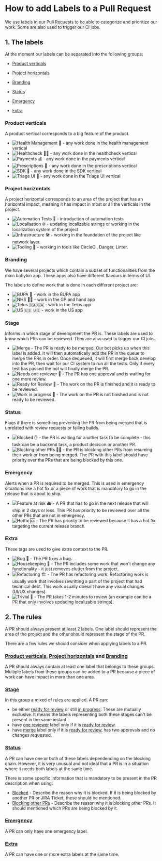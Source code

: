 # How to add Labels to a Pull Request


We use labels in our Pull Requests to be able to categorize and prioritize our work. Some are also used to trigger our CI jobs.


## 1. The labels

At the moment our labels can be separated into the following groups:

- [Product verticals](#product-verticals)

- [Project horizontals](#project-horizontals)

- [Branding](#branding)

- [Status](#status)

- [Emergency](#emergency)

- [Extra](#extra)


### Product verticals
A product vertical corresponds to a big feature of the product. 

- ![Health Management 🍄](https://img.shields.io/static/v1?label&message=Health%20Management%20🍄&color=2BBBBB) - any work done in the health management vertical
- ![Healthcheck 👩‍⚕️](https://img.shields.io/static/v1?label&message=Healthcheck%20👩‍⚕️&color=5319e7) - any work done in the healthcheck vertical
- ![Payments 💰](https://img.shields.io/static/v1?label&message=Payments%20💰&color=25fcb8) - any work done in the payments vertical
- ![Prescriptions 💊](https://img.shields.io/static/v1?label&message=Prescriptions%20💊&color=d3cb34) - any work done in the prescriptions vertical
- ![SDK 💸](https://img.shields.io/static/v1?label&message=SDK%20💸&color=f9d0c4) - any work done in the SDK vertical
- ![Triage UI 🏥](https://img.shields.io/static/v1?label&message=Triage%20UI%20🏥&color=006b75&messageColor=f9d0c4) - any work done in the Triage UI vertical

### Project horizontals
A project horizontal corresponds to an area of the project that has an horizontal impact, meaning it has impact in most or all the verticals in the project.

- ![Automation Tests 🤖](https://img.shields.io/static/v1?label&message=Automation%20Tests%20🤖&color=d4c5f9) - introduction of automation tests
- ![Localisation 🌐](https://img.shields.io/static/v1?label&message=Localisation%20🌐&color=fcfc50) - updating localizable strings or working in the localization system of the project
- ![Infrastructure 🛠](https://img.shields.io/static/v1?label&message=Infrastructure%20🛠&color=8631bf) - working in the foundation of the project like network layer.
- ![Tooling 🔨](https://img.shields.io/static/v1?label&message=Tooling%20🔨&color=2fcbe0) - working in tools like CircleCI, Danger, Linter.

### Branding
We have several projects which contain a subset of functionalities from the main babylon app. These apps also have different flavours in terms of UI. 

The labels to define work that is done in each different project are:

- ![BUPA 🤕](https://img.shields.io/static/v1?label&message=BUPA%20🤕&color=1d76db) - work in the BUPA app
- ![NHS 👩‍⚕️](https://img.shields.io/static/v1?label&message=NHS%20👩‍⚕️&color=0052cc) - work in the GP and hand app
- ![Telus 🇨🇦](https://img.shields.io/static/v1?label&message=Telus%20&color=9746e2)🇨🇦 - work in the Telus app
- ![US 🇺🇸](https://img.shields.io/static/v1?label&message=US%20&color=2f2799) 🇺🇸 - work in the US app

### Stage
Informs in which stage of development the PR is. These labels are used to know which PRs can be reviewed. They are also used to trigger our CI jobs.

- ![Merge](https://img.shields.io/static/v1?label&message=Merge&color=FF7F50) - The PR is ready to be merged. Our bot picks up when this label is added. It will then automatically add the PR in the queue to merge the PRs in order. Once dequeued, it will first merge back develop into the PR, then wait for our CI system to run all the tests. Only if every test has passed the bot will finally merge the PR.
- ![Needs one reviewer 🙏](https://img.shields.io/static/v1?label&message=Needs%20one%20reviewer🙏%20&color=ce3799) - The PR has one approval and is waiting for one more review.
- ![Ready for Review 🚀](https://img.shields.io/static/v1?label&message=Ready%20for%20Review🚀&color=0e8a16) - The work on the PR is finished and it is ready to be reviewed.
- ![Work in progress 🚧](https://img.shields.io/static/v1?label&message=Work%20in%20progress%20🚧&color=fbca04) - The work on the PR is not finished and is not ready to be reviewed.

### Status
Flags if there is something preventing the PR from being merged that is unrelated with review requests or failing builds.

- ![Blocked ✋](https://img.shields.io/static/v1?label&message=Blocked%20✋&color=000000) - the PR is waiting for another task to be complete - this task can be a backend task, a product decision or another PR.
- ![Blocking other PRs 🙅‍♀️](https://img.shields.io/static/v1?label&message=Blocking%20other%20PRs%20🙅‍♀️&color=d93f0b) - the PR is blocking other PRs from resuming their work or from being merged. The PR with this label should have priority over the PRs that are being blocked by this one.

### Emergency
Alerts when a PR is required to be merged. This is used in emergency situations like a hot fix or a piece of work that is mandatory to go in the release that is about to ship.

- ![Feature at risk 🚑](https://img.shields.io/static/v1?label&message=Feature%20at%20risk%20🚑&color=e00000) - A PR that has to go in the next release that will ship in 2 days or less. This PR has priority to be reviewed over all the other PRs that are not in emergency.
- ![Hotfix 🆘](https://img.shields.io/static/v1?label&message=Hotfix%20🆘&color=fcc1ba) - The PR has priority to be reviewed because it has a hot fix targeting the current release branch.

### Extra
These tags are used to give extra context to the PR.

- ![Bug 🐛](https://img.shields.io/static/v1?label&message=Bug%20🐛&color=ff69b4) - The PR fixes a bug.
- ![Housekeeping 🏡](https://img.shields.io/static/v1?label&message=Housekeeping%20🏡&color=c79ee2) - The PR includes some work that won't change any functionality - it just removes clutter from the project.
- ![Refactoring 🏗️](https://img.shields.io/static/v1?label&message=Refactoring%20🏗️&color=bfdadc) - The PR has refactoring work. Refactoring work is usually work that involves rewritting a part of the project that had technical debt. This work usually doesn't have any visual changes (UI/UX changes).
- ![Trivial 👶](https://img.shields.io/static/v1?label&message=Trivial%20👶&color=ce3799) - The PR takes 1-2 minutes to review (an example can be a PR that only involves updading localizable strings).

## 2. The rules

A PR should always present at least 2 labels. One label should represent the area of the project and the other should represent the stage of the PR.

There are a few rules we should consider when applying labels to a PR.


### [**Product verticals**](#product-verticals), [**Project horizontals**](#project-horizontals) and [**Branding**](#branding)

A PR should always contain at least one label that belongs to these groups. Multiple labels from these groups can be added to a PR because a piece of work can have impact in more than one area.

### [**Stage**](#stage)

In this group a mixed of rules are applied. 
A PR can:

- be either [ready for review](#ready_review) or still [in progress](#in_progress). These are mutually exclusive. It means the labels representing both these stages can't be present in the same instant.
- have [one reviewer](#needs_reviewer) label only if it is [ready for review](#ready_review).
- have [merge](#merge) label only if it is [ready for review](#ready_review), has two approvals and no changes requested.

### [**Status**](#status)

A PR can have one or both of these labels dependending on the blocking chain. However, it is very unusual and not ideal that a PR is in a situation where it needs both labels at the same time.

There is some specific information that is mandatory to be present in the PR description when using:

- [Blocked](#blocked) - Describe the reason why it is blocked. If it is being blocked by another PR or JIRA Ticket, these should be mentioned.
- [Blocking other PRs](#blocking) - Describe the reason why it is blocking other PRs. It should mentioned which PRs are being blocked by it.

### [**Emergency**](#emergency)

A PR can only have one emergency label.

### [**Extra**](#extra)

A PR can have one or more extra labels at the same time.


